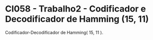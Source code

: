 # CI058 - Trabalho2 - Codificador e Decodificador de Hamming (15, 11)
Codificador-Decodificador de Hamming( 15, 11 ).
